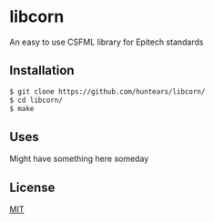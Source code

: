 # libcorn
An easy to use CSFML library for Epitech standards

## Installation
```bash
$ git clone https://github.com/huntears/libcorn/
$ cd libcorn/
$ make
```

## Uses
Might have something here someday

## License
[MIT](https://choosealicense.com/licenses/mit/)